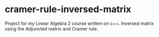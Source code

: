 # cramer-rule-inversed-matrix
Project for my Linear Algebra 2 course written on c++. Inversed matrix using the Adjuncted matrix and Cramer rule.
